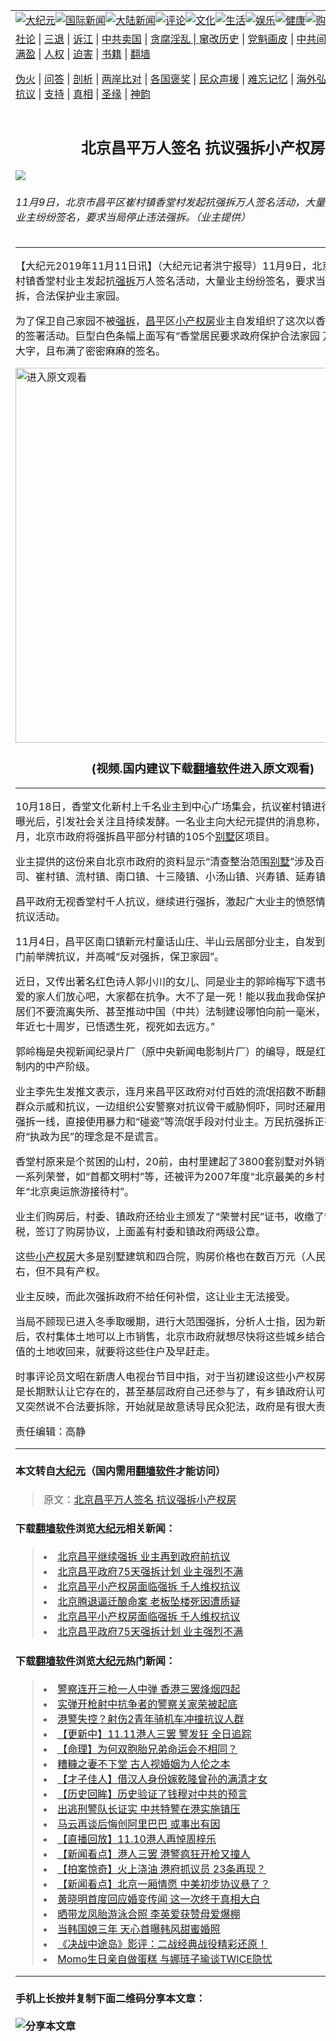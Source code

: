<a name="1" id="1" target="_blank"></a><span id="1"></span>
<table border="0"><tr><td colspan="2" VALIGN=TOP><a href="https://github.com/gzhsl204/djy/blob/master/gb/nsc413.md#1"><img src="https://gitlab.com/szzdlab/www/raw/master/t/djy/1.jpg" title="大纪元"></a><a href="https://github.com/gzhsl204/djy/blob/master/gb/n24hr.md#1"><img src="https://gitlab.com/szzdlab/www/raw/master/t/djy/3.jpg" title="国际新闻"></a><a href="https://github.com/gzhsl204/djy/blob/master/gb/nsc413.md#1"><img src="https://gitlab.com/szzdlab/www/raw/master/t/djy/4.jpg" title="大陆新闻"></a><a href="https://github.com/gzhsl204/djy/blob/master/gb/news392.md#1"><img src="https://gitlab.com/szzdlab/www/raw/master/t/djy/5.jpg" title="评论"></a><a href="https://github.com/gzhsl204/djy/blob/master/gb/news2007.md#1"><img src="https://gitlab.com/szzdlab/www/raw/master/t/djy/6.jpg" title="文化"></a><a href="https://github.com/gzhsl204/djy/blob/master/gb/news2008.md#1"><img src="https://gitlab.com/szzdlab/www/raw/master/t/djy/7.jpg" title="生活"></a><a href="https://github.com/gzhsl204/djy/blob/master/gb/ncyule.md#1"><img src="https://gitlab.com/szzdlab/www/raw/master/t/djy/8.jpg" title="娱乐"></a><a href="https://github.com/gzhsl204/djy/blob/master/gb/nsc1002.md#1"><img src="https://gitlab.com/szzdlab/www/raw/master/t/djy/9.jpg" title="健康"><a href="https://www.youlucky.com"><img src="https://gitlab.com/szzdlab/www/raw/master/t/djy/10.jpg" title="购物"></a><a href="https://www.supportepoch.org/donation?utm_medium=epochtimes&utm_source=referral&utm_campaign=donate_button_djyhomepage"><img src="https://gitlab.com/szzdlab/www/raw/master/t/djy/12.jpg" title="捐款"></a></td></tr>
<tr><td colspan="2" VALIGN=TOP><a target="_blank" href="https://github.com/gzhsl204/djy/blob/master/gb/9p.md#1">社论</a> | <a target="_blank" href="https://github.com/gzhsl204/djy/blob/master/gb/nf5657.md#1">三退</a> | <a target="_blank" href="https://github.com/gzhsl204/djy/blob/master/gb/nf6123.md#1">诉江</a> | <a target="_blank" href="https://github.com/gzhsl204/djy/blob/master/gb/nf1176117.md#1">中共卖国</a> | <a target="_blank" href="https://github.com/gzhsl204/djy/blob/master/gb/nf5773.md#1">贪腐淫乱 | <a target="_blank" href="https://github.com/gzhsl204/djy/blob/master/gb/nf1176115.md#1">窜改历史</a> | <a target="_blank" href="https://github.com/gzhsl204/djy/blob/master/gb/nf1176107.md#1">党魁画皮</a> | <a target="_blank" href="https://github.com/gzhsl204/djy/blob/master/gb/nf1320400.md#1">中共间谍</a> | <a target="_blank" href="https://github.com/gzhsl204/djy/blob/master/gb/nf1176114.md#1">破坏传统</a> | <a target="_blank" href="https://github.com/gzhsl204/djy/blob/master/gb/nf5287.md#1">恶贯满盈</a> | <a target="_blank" href="https://github.com/gzhsl204/djy/blob/master/gb/ncid278.md#1">人权</a> | <a target="_blank" href="https://github.com/gzhsl204/djy/blob/master/gb/nf1176111.md#1">迫害</a> | <a target="_blank" href="https://github.com/gzhsl204/djy/blob/master/gb/nf1235328.md#1">书籍</a> | <a target="_blank" href="https://github.com/gzhsl204/www/blob/master/README.md?zsrh#1">翻墙</a></p><p><a target="_blank" href="https://github.com/gzhsl204/djy/blob/master/gb/nf5562.md#1">伪火</a> | <a target="_blank" href="https://github.com/gzhsl204/djy/blob/master/gb/nf4378.md#1">问答</a> | <a target="_blank" href="https://github.com/gzhsl204/djy/blob/master/gb/nf5792.md#1">剖析</a> | <a target="_blank" href="https://github.com/gzhsl204/djy/blob/master/gb/nf5735.md#1">两岸比对</a> | <a target="_blank" href="https://github.com/gzhsl204/djy/blob/master/gb/nf6119.md#1">各国褒奖</a> | <a target="_blank" href="https://github.com/gzhsl204/djy/blob/master/gb/nf6120.md#1">民众声援</a> | <a target="_blank" href="https://github.com/gzhsl204/djy/blob/master/gb/nf1188594.md#1">难忘记忆</a> | <a target="_blank" href="https://github.com/gzhsl204/djy/blob/master/gb/nf3180.md#1">海外弘传</a> | <a target="_blank" href="https://github.com/gzhsl204/djy/blob/master/gb/nf5410.md#1">万人上访</a> | <a target="_blank" href="https://github.com/gzhsl204/ntdtv/blob/master/gb/prog1530_1.md#1">和平抗议</a> | <a target="_blank" href="https://github.com/gzhsl204/djy/blob/master/gb/nf4386.md#1">支持</a> | <a target="_blank" href="https://github.com/gzhsl204/djy/blob/master/gb/nf4389.md#1">真相</a> | <a target="_blank" href="https://github.com/gzhsl204/djy/blob/master/gb/nf5790.md#1">圣缘</a> | <a target="_blank" href="https://github.com/gzhsl204/djy/blob/master/gb/nf4786.md#1">神韵</a></td></tr>
<tr><td VALIGN=TOP width="626"><h2 align=center>北京昌平万人签名 抗议强拆小产权房</h2>
<img src="http://i.epochtimes.com/assets/uploads/2019/11/page-3-600x400.jpg" />
<h6>11月9日，北京市昌平区崔村镇香堂村发起抗强拆万人签名活动，大量面临被强拆的业主纷纷签名，要求当局停止违法强拆。（业主提供）
</h6>
<hr>
<p>【大纪元2019年11月11日讯】（大纪元记者洪宁报导）11月9日，北京市<a href="https://github.com/gzhsl204/djy/blob/master/gb/tag/%E6%98%8C%E5%B9%B3.md">昌平</a>区崔村镇香堂村业主发起抗<a href="https://github.com/gzhsl204/djy/blob/master/gb/tag/%E5%BC%BA%E6%8B%86.md">强拆</a>万人签名活动，大量业主纷纷签名，要求当局停止违法强拆，合法保护业主家园。</p>
<p>为了保卫自己家园不被<a href="https://github.com/gzhsl204/djy/blob/master/gb/tag/%E5%BC%BA%E6%8B%86.md">强拆</a>，<a href="https://github.com/gzhsl204/djy/blob/master/gb/tag/%E6%98%8C%E5%B9%B3.md">昌平</a>区<a href="https://github.com/gzhsl204/djy/blob/master/gb/tag/%E5%B0%8F%E4%BA%A7%E6%9D%83%E6%88%BF.md">小产权房</a>业主自发组织了这次以香堂村业主为主的签署活动。巨型白色条幅上面写有“香堂居民要求政府保护合法家园 万人请愿书”的大字，且布满了密密麻麻的签名。</p>
<p><a src=""></a><a href="https://git.io/JewRE"><img width="600" src="https://gitlab.com/szzdlab/djy/raw/master/gb/300/djtsp.jpg" title="进入原文观看"  alt="进入原文观看"></a><h3 align=center>(视频.国内建议下载<a href="https://git.io/JesJV">翻墙软件</a>进入原文观看)</h3><hr><a src="https://www.youtube.com/embed/hXtH_GtK4_Q" width="600" b="380" frameborder="0" allowfullscreen="allowfullscreen" data-mce-fragment="1"></a></p>
<p>10月18日，香堂文化新村上千名业主到中心广场集会，抗议崔村镇进行强拆，事件曝光后，引发社会关注且持续发酵。一名业主向大纪元提供的消息称，至2020年1月，北京市政府将强拆昌平部分村镇的105个<a href="https://github.com/gzhsl204/djy/blob/master/gb/tag/%E5%88%AB%E5%A2%85.md">别墅</a>区项目。</p>
<p>业主提供的这份来自北京市政府的资料显示“清查整治范围<a href="https://github.com/gzhsl204/djy/blob/master/gb/tag/%E5%88%AB%E5%A2%85.md">别墅</a>”涉及百善镇、北企公司、崔村镇、流村镇、南口镇、十三陵镇、小汤山镇、兴寿镇、延寿镇、阳坊镇。</p>
<p>昌平政府无视香堂村千人抗议，继续进行强拆，激起广大业主的愤怒情绪，不断爆发抗议活动。</p>
<p>11月4日，昌平区南口镇新元村童话山庄、半山云居部分业主，自发到昌平区政府大门前举牌抗议，并高喊“反对强拆，保卫家园”。</p>
<p>近日，又传出著名红色诗人郭小川的女儿、同是业主的郭岭梅写下遗书，其中写道“我爱的家人们放心吧，大家都在抗争。大不了是一死！能以我血我命保护香堂几千户邻居们不要流离失所、甚至推动中国（中共）法制建设哪怕向前一毫米，值了。况且我年近七十周岁，已悟透生死，视死如去远方。”</p>
<p>郭岭梅是央视新闻纪录片厂（原中央新闻电影制片厂）的编导，既是红二代，又是体制内的中产阶级。</p>
<p>业主李先生发推文表示，连月来昌平区政府对付百姓的流氓招数不断翻新，一边敷衍群众示威和抗议，一边组织公安警察对抗议骨干威胁恫吓，同时还雇用黑社会安排在强拆一线，直接使用暴力和“碰瓷”等流氓手段对付业主。万民抗强拆正在检验中共政府“执政为民”的理念是不是谎言。</p>
<p>香堂村原来是个贫困的山村，20前，由村里建起了3800套别墅对外销售，且获得了一系列荣誉，如“首都文明村”等，还被评为2007年度“北京最美的乡村”，是2008年“北京奥运旅游接待村”。</p>
<p>业主们购房后，村委、镇政府还给业主颁发了“荣誉村民”证书，收缴了管理费和印花税，签订了购房协议，上面盖有村委和镇政府两级公章。</p>
<p>这些<a href="https://github.com/gzhsl204/djy/blob/master/gb/tag/%E5%B0%8F%E4%BA%A7%E6%9D%83%E6%88%BF.md">小产权房</a>大多是别墅建筑和四合院，购房价格也在数百万元（人民币，下同）左右，但不具有产权。</p>
<p>业主反映，而此次强拆政府不给任何补偿，这让业主无法接受。</p>
<p>当局不顾现已进入冬季取暖期，进行大范围强拆，分析人士指，因为新土地法实施后，农村集体土地可以上市销售，北京市政府就想尽快将这些城乡结合部、比较有价值的土地收回来，就要将这些住户及早赶走。</p>
<p>时事评论员文昭在新唐人电视台节目中指，对于当初建设这些小产权房且销售，政府是长期默认让它存在的，甚至基层政府自己还参与了，有乡镇政府认可的合同，现在又突然说不合法要拆除，开始就是故意诱导民众犯法，政府是有很大责任的。#</p>
<p>责任编辑：高静</p>

<hr>

#### 本文转自<a href="http://www.epochtimes.com">大纪元</a>（国内需用<a href="https://git.io/JesJV">翻墙软件</a>才能访问）
> 原文：<a href="http://www.epochtimes.com/gb/19/11/11/n11648516.htm">北京昌平万人签名 抗议强拆小产权房</a>


#### 下载<a href="https://git.io/JesJV">翻墙软件</a>浏览<a href="http://www.epochtimes.com">大纪元</a>相关新闻：
> <li><a href="http://www.epochtimes.com/gb/19/11/4/n11633045.htm">北京昌平继续强拆 业主再到政府前抗议</a></li>
> <li><a href="http://www.epochtimes.com/gb/19/10/24/n11609312.htm">北京昌平政府75天强拆计划 业主强烈不满</a></li>
> <li><a href="http://www.epochtimes.com/gb/19/10/21/n11603242.htm">北京昌平小产权房面临强拆 千人维权抗议</a></li>
> <li><a href="http://www.epochtimes.com/gb/19/4/11/n11179615.htm">北京腾退逼迁酿命案 老板坠楼死因遭质疑</a></li>
> <li><a href="https://github.com/gzhsl204/djy/blob/master/gb/19/10/21/n11603242.md">北京昌平小产权房面临强拆 千人维权抗议</a></li>
> <li><a href="https://github.com/gzhsl204/djy/blob/master/gb/19/10/24/n11609312.md">北京昌平政府75天强拆计划 业主强烈不满</a></li>

#### 下载<a href="https://git.io/JesJV">翻墙软件</a>浏览<a href="http://www.epochtimes.com">大纪元</a>热门新闻：
> <li><a href="http://www.epochtimes.com/gb/19/11/11/n11646485.htm">警察连开三枪一人中弹 香港三罢烽烟四起</a></li>
> <li><a href="http://www.epochtimes.com/gb/19/11/11/n11647497.htm">实弹开枪射中抗争者的警察关家荣被起底</a></li>
> <li><a href="http://www.epochtimes.com/gb/19/11/11/n11646729.htm">港警失控？射伤2青年骑机车冲撞抗议人群</a></li>
> <li><a href="http://www.epochtimes.com/gb/19/11/11/n11647055.htm">【更新中】11.11港人三罢 警发狂 全日追踪</a></li>
> <li><a href="http://www.epochtimes.com/gb/19/10/21/n11602738.htm">【命理】为何双胞胎兄弟命运会不相同？</a></li>
> <li><a href="http://www.epochtimes.com/gb/15/4/21/n4416242.htm">糟糠之妻不下堂 古人视婚姻为人伦之本</a></li>
> <li><a href="http://www.epochtimes.com/gb/19/10/31/n11625562.htm">【才子佳人】借汉人身份嫁乾隆曾孙的满清才女</a></li>
> <li><a href="http://www.epochtimes.com/gb/19/10/30/n11623041.htm">【历史回眸】历史验证了钱穆对中共的预言</a></li>
> <li><a href="http://www.epochtimes.com/gb/19/11/10/n11646181.htm">出逃刑警队长证实 中共特警在港实施镇压</a></li>
> <li><a href="http://www.epochtimes.com/gb/19/11/10/n11645886.htm">马云再谈后悔创阿里巴巴 或事出有因</a></li>
> <li><a href="http://www.epochtimes.com/gb/19/11/8/n11641005.htm">【直播回放】11.10港人再悼周梓乐</a></li>
> <li><a href="http://www.epochtimes.com/gb/19/11/11/n11648791.htm">【新闻看点】港人三罢 港警疯狂开枪又撞人</a></li>
> <li><a href="http://www.epochtimes.com/gb/19/11/9/n11643417.htm">【拍案惊奇】火上浇油 港府抓议员 23条再现？</a></li>
> <li><a href="http://www.epochtimes.com/gb/19/11/8/n11642658.htm">【新闻看点】北京一厢情愿 中美初步协议悬了？</a></li>
> <li><a href="http://www.epochtimes.com/gb/19/11/10/n11646097.htm">黄晓明首度回应婚变传闻 这一次终于真相大白</a></li>
> <li><a href="http://www.epochtimes.com/gb/19/11/8/n11642965.htm">晒带龙凤胎游泳合照 李英爱获赞母爱爆棚</a></li>
> <li><a href="http://www.epochtimes.com/gb/19/11/10/n11645023.htm">当韩国媳三年 天心首曝韩风甜蜜婚照</a></li>
> <li><a href="http://www.epochtimes.com/gb/19/11/9/n11644225.htm">《决战中途岛》影评：二战经典战役精彩还原！</a></li>
> <li><a href="http://www.epochtimes.com/gb/19/11/9/n11644322.htm">Momo生日亲自做蛋糕 与娜琏子瑜谈TWICE隐忧</a></li>
<hr>

#### 手机上长按并复制下面二维码分享本文章：<br><br><img src="http://d1p1.ip.zn2.us/v.php?action=qrcode&url=https://github.com/gzhsl204/djy/blob/master/gb/19/11/11/n11648516.md%231" title="分享本文章"></td><td VALIGN=TOP><a href="https://github.com/gzhsl204/djy/blob/master/gb/16/1/21/n4622075.md?dfh#1" target="_blank"><img src="https://gitlab.com/szzdlab/djy/raw/master/gb/300/wei-f1.jpg" title="中共的伪火骗局"  alt="中共的伪火骗局"></a><br><a href="https://github.com/gzhsl204/www/blob/master/README.md?dfh#9" target="_blank"><img src="https://gitlab.com/szzdlab/djy/raw/master/gb/300/yong-h.jpg" title="永恒的见证"  alt="永恒的见证"></a><br><a href="https://github.com/gzhsl204/djy/blob/master/gb/13/9/29/n3974789.md?dfh#1" target="_blank"><img src="https://gitlab.com/szzdlab/djy/raw/master/gb/300/shang-lnz.jpg" title="善良女子被中共投男牢"  alt="善良女子被中共投男牢"></a><br><a href="https://github.com/gzhsl204/djy/blob/master/gb/16/3/16/n4663449.md?dfh#1" target="_blank"><img src="https://gitlab.com/szzdlab/djy/raw/master/gb/300/huo-z3.jpg" title="警卫目击活摘器官"  alt="警卫目击活摘器官"></a><br><a href="https://github.com/gzhsl204/djy/blob/master/gb/16/8/7/n8177641.md?dfh#1" target="_blank"><img src="https://gitlab.com/szzdlab/djy/raw/master/gb/300/huo-z4.jpg" title="证人描述活摘恐怖"  alt="证人描述活摘恐怖"></a><br><a href="https://github.com/gzhsl204/djy/blob/master/gb/10/4/19/n2881569.md?dfh#1" target="_blank"><img src="https://gitlab.com/szzdlab/djy/raw/master/gb/300/huo-z1.jpg" title="揭开活摘器官黑幕"  alt="揭开活摘器官黑幕"></a><br><a href="https://github.com/gzhsl204/djy/blob/master/gb/10/11/7/n3077476.md?dfh#1" target="_blank"><img src="https://gitlab.com/szzdlab/djy/raw/master/gb/300/ma-ks.jpg" title="马克思的成魔之路"  alt="马克思的成魔之路"></a><br><a href="https://github.com/gzhsl204/djy/blob/master/gb/14/6/9/n4173977.md?dfh#1" target="_blank"><img src="https://gitlab.com/szzdlab/djy/raw/master/gb/300/chang-zs.jpg" title="藏字石 蕴天机"  alt="藏字石 蕴天机"></a><br><a href="https://github.com/gzhsl204/djy/blob/master/gb/18/5/10/n10381511.md?dfh#1" target="_blank"><img src="https://gitlab.com/szzdlab/djy/raw/master/gb/300/st1.jpg" title="关注3亿人三退"  alt="关注3亿人三退"></a><br><a href="https://github.com/gzhsl204/djy/blob/master/gb/18/3/21/n10237682.md?dfh#1" target="_blank"><img src="https://gitlab.com/szzdlab/djy/raw/master/gb/300/jie-t.jpg" title="解体中共复兴中华"  alt="解体中共复兴中华"></a><br><a href="https://github.com/gzhsl204/djy/blob/master/gb/9/2/9/n2422991.md?dfh#1" target="_blank"><img src="https://gitlab.com/szzdlab/djy/raw/master/gb/300/gao-zs.jpg" title="中共迫害良心律师"  alt="中共迫害良心律师"></a><br><a href="https://github.com/gzhsl204/djy/blob/master/gb/18/12/9/n10900044.md?dfh#1" target="_blank"><img src="https://gitlab.com/szzdlab/djy/raw/master/gb/300/sj1.jpg" title="303万人举报江泽民"  alt="303万人举报江泽民"></a><br><a href="https://github.com/gzhsl204/djy/blob/master/gb/18/8/28/n10672014.md?dfh#1" target="_blank"><img src="https://gitlab.com/szzdlab/djy/raw/master/gb/300/sj2.jpg" title="这些官员为何起诉江泽民"  alt="这些官员为何起诉江泽民"></a><br><a href="https://github.com/gzhsl204/djy/blob/master/gb/8/12/18/n2367165.md?dfh#1" target="_blank"><img src="https://gitlab.com/szzdlab/djy/raw/master/gb/300/liangan.jpg" title="海峡两岸的强烈对比"  alt="海峡两岸的强烈对比"></a><br><a href="https://github.com/gzhsl204/djy/blob/master/gb/15/5/5/n4427238.md?dfh#1" target="_blank"><img src="https://gitlab.com/szzdlab/djy/raw/master/gb/300/jia-ndzl.jpg" title="加拿大总理的贺信"  alt="加拿大总理的贺信"></a><br><a href="https://github.com/gzhsl204/djy/blob/master/gb/11/6/17/n3289382.md?dfh#1" target="_blank"><img src="https://gitlab.com/szzdlab/djy/raw/master/gb/300/xiao-wd.jpg" title="探寻真相兼听则明"  alt="探寻真相兼听则明"></a><br><a href="https://github.com/gzhsl204/djy/blob/master/gb/18/10/27/n10812623.md?dfh#1" target="_blank"><img src="https://gitlab.com/szzdlab/djy/raw/master/gb/300/yindu.jpg" title="印度媒体报道东方"  alt="印度媒体报道东方"></a><br><a href="https://github.com/gzhsl204/djy/blob/master/gb/18/6/9/n10469652.md?dfh#1" target="_blank"><img src="https://gitlab.com/szzdlab/djy/raw/master/gb/300/xie-j.jpg" title="不一样的海外校园"  alt="不一样的海外校园"></a><br><a href="https://github.com/gzhsl204/djy/blob/master/gb/7/4/5/n1669415.md?dfh#1" target="_blank"><img src="https://gitlab.com/szzdlab/djy/raw/master/gb/300/li-up.jpg" title="从大师到徒弟的传奇"  alt="从大师到徒弟的传奇"></a><br><a href="https://github.com/gzhsl204/djy/blob/master/gb/17/5/26/n9191512.md?dfh#1" target="_blank"><img src="https://gitlab.com/szzdlab/djy/raw/master/gb/300/zfl2.jpg" title="亿万人与东方一本奇书"  alt="亿万人与东方一本奇书"></a><br><a href="https://github.com/gzhsl204/djy/blob/master/gb/13/11/27/n4020290.md?dfh#1" target="_blank"><img src="https://gitlab.com/szzdlab/djy/raw/master/gb/300/zhen-h.jpg" title="大陆见不到的震撼场面"  alt="大陆见不到的震撼场面"></a><br><a href="https://github.com/gzhsl204/djy/blob/master/gb/15/7/17/n4482910.md?dfh#1" target="_blank"><img src="https://gitlab.com/szzdlab/djy/raw/master/gb/300/dalu-sk.jpg" title="人心向善 大陆当初盛况"  alt="人心向善 大陆当初盛况"></a><br><a href="https://github.com/gzhsl204/djy/blob/master/gb/9/10/15/n2689419.md?dfh#1" target="_blank"><img src="https://gitlab.com/szzdlab/djy/raw/master/gb/300/zfl1.jpg" title="追寻真理 这书讲什么"  alt="追寻真理 这书讲什么"></a><br><a href="https://github.com/gzhsl204/www/blob/master/README.md?dfh#1" target="_blank"><img src="https://gitlab.com/szzdlab/djy/raw/master/gb/300/fq1.jpg" title="下载免费翻墙软件"  alt="下载免费翻墙软件"></a><br></td></tr></table>
